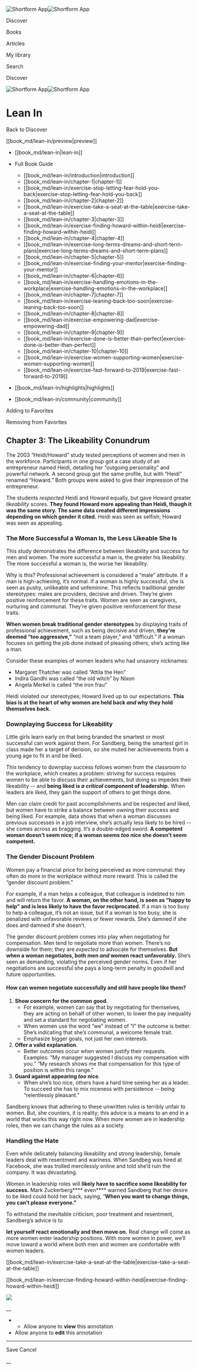 ![Shortform App](/img/logo.36a2399e.svg)![Shortform App](/img/logo-dark.70c1b072.svg)

Discover

Books

Articles

My library

Search

Discover

![Shortform App](/img/logo.36a2399e.svg)![Shortform App](/img/logo-dark.70c1b072.svg)

# Lean In

Back to Discover

[[book_md/lean-in/preview|preview]]

  * [[book_md/lean-in|lean-in]]
  * Full Book Guide

    * [[book_md/lean-in/introduction|introduction]]
    * [[book_md/lean-in/chapter-1|chapter-1]]
    * [[book_md/lean-in/exercise-stop-letting-fear-hold-you-back|exercise-stop-letting-fear-hold-you-back]]
    * [[book_md/lean-in/chapter-2|chapter-2]]
    * [[book_md/lean-in/exercise-take-a-seat-at-the-table|exercise-take-a-seat-at-the-table]]
    * [[book_md/lean-in/chapter-3|chapter-3]]
    * [[book_md/lean-in/exercise-finding-howard-within-heidi|exercise-finding-howard-within-heidi]]
    * [[book_md/lean-in/chapter-4|chapter-4]]
    * [[book_md/lean-in/exercise-long-terms-dreams-and-short-term-plans|exercise-long-terms-dreams-and-short-term-plans]]
    * [[book_md/lean-in/chapter-5|chapter-5]]
    * [[book_md/lean-in/exercise-finding-your-mentor|exercise-finding-your-mentor]]
    * [[book_md/lean-in/chapter-6|chapter-6]]
    * [[book_md/lean-in/exercise-handling-emotions-in-the-workplace|exercise-handling-emotions-in-the-workplace]]
    * [[book_md/lean-in/chapter-7|chapter-7]]
    * [[book_md/lean-in/exercise-leaning-back-too-soon|exercise-leaning-back-too-soon]]
    * [[book_md/lean-in/chapter-8|chapter-8]]
    * [[book_md/lean-in/exercise-empowering-dad|exercise-empowering-dad]]
    * [[book_md/lean-in/chapter-9|chapter-9]]
    * [[book_md/lean-in/exercise-done-is-better-than-perfect|exercise-done-is-better-than-perfect]]
    * [[book_md/lean-in/chapter-10|chapter-10]]
    * [[book_md/lean-in/exercise-women-supporting-women|exercise-women-supporting-women]]
    * [[book_md/lean-in/exercise-fast-forward-to-2019|exercise-fast-forward-to-2019]]
  * [[book_md/lean-in/highlights|highlights]]
  * [[book_md/lean-in/community|community]]



Adding to Favorites 

Removing from Favorites 

## Chapter 3: The Likeability Conundrum

The 2003 “Heidi/Howard” study tested perceptions of women and men in the workforce. Participants in one group got a case study of an entrepreneur named Heidi, detailing her “outgoing personality” and powerful network. A second group got the same profile, but with “Heidi” renamed “Howard.” Both groups were asked to give their impression of the entrepreneur.

The students _respected_ Heidi and Howard equally, but gave Howard greater _likeability_ scores. **They found Howard more appealing than Heidi, though it was the same story. The same data created different impressions depending on which gender it cited.** Heidi was seen as selfish; Howard was seen as appealing.

### The More Successful a Woman Is, the Less Likeable She Is

This study demonstrates the difference between likeability and success for men and women. The more successful a man is, the greater his likeability. The more successful a woman is, the worse her likeability.

Why is this? Professional achievement is considered a “male” attribute. If a man is high-achieving, it’s normal. If a woman is highly successful, she is seen as pushy, unlikeable and unfeminine. This reflects traditional gender stereotypes: males are providers, decisive and driven. They’re given positive reinforcement for these traits. Women are seen as caregivers, nurturing and communal. They’re given positive reinforcement for _these_ traits.

**When women break traditional gender stereotypes** by displaying traits of professional achievement, such as being decisive and driven, **they're deemed “too aggressive,”** “not a team player,” and “difficult.” If a woman focuses on getting the job done instead of pleasing others, she’s acting like a man.

Consider these examples of women leaders who had unsavory nicknames:

  * Margaret Thatcher was called “Attila the Hen”
  * Indira Gandhi was called “the old witch” by Nixon
  * Angela Merkel is called “the iron frau” 



Heidi violated our stereotypes; Howard lived up to our expectations. **This bias is at the heart of why women are held back _and_ why they hold themselves back.**

### Downplaying Success for Likeability

Little girls learn early on that being branded the smartest or most successful can work against them. For Sandberg, being the smartest girl in class made her a target of derision, so she muted her achievements from a young age to fit in and be liked.

This tendency to downplay success follows women from the classroom to the workplace, which creates a problem: striving for success requires women to be able to discuss their achievements, but doing so impedes their likeability -- and **being liked is _a critical_ component of leadership.** When leaders are liked, they gain the support of others to get things done.

Men can claim credit for past accomplishments and be respected and liked, but women have to strike a balance between owning their success and being liked. For example, data shows that when a woman discusses previous successes in a job interview, she’s actually less likely to be hired -- she comes across as bragging. It’s a double-edged sword. **A competent woman doesn’t seem nice; if a woman seems _too_ nice she doesn’t seem competent.**

### The Gender Discount Problem

Women pay a financial price for being perceived as more communal: they often do more in the workplace without more reward. This is called the “gender discount problem.”

For example, if a man helps a colleague, that colleague is indebted to him and will return the favor. **A woman, on the other hand, is seen as “happy to help” and is less likely to have the favor reciprocated.** If a man is too busy to help a colleague, it’s not an issue, but if a woman is too busy, she is penalized with unfavorable reviews or fewer rewards. She’s damned if she does and damned if she doesn’t.

The gender discount problem comes into play when negotiating for compensation. Men tend to negotiate more than women. There’s no downside for them; they are _expected_ to advocate for themselves. **But when a woman negotiates, both men _and_ women react unfavorably.** She’s seen as demanding, violating the perceived gender norms. Even if her negotiations are successful she pays a long-term penalty in goodwill and future opportunities.

#### How can women negotiate successfully and still have people like them?

  1. **Show concern for the common good**. 
     * For example, women can say that by negotiating for themselves, they are acting on behalf of other women, to lower the pay inequality and set a standard for negotiating women.
     * When women use the word “we” instead of “I” the outcome is better. She’s indicating that she’s communal, a welcome female trait. 
     * Emphasize bigger goals, not just her own interests.
  2. **Offer a valid explanation**. 
     * Better outcomes occur when women justify their requests. Examples: “My manager suggested I discuss my compensation with you.” “My research shows me that compensation for this type of position is within this range.”
  3. **Guard against appearing _too_ nice**. 
     * When she’s too nice, others have a hard time seeing her as a leader. To succeed she has to mix niceness with persistence -- being “relentlessly pleasant.”



Sandberg knows that adhering to these unwritten rules is terribly unfair to women. But, she counters, it is reality; this advice is a means to an end in a world that works this way right now. When more women are in leadership roles, then we can change the rules as a society.

### Handling the Hate

Even while delicately balancing likeability and strong leadership, female leaders deal with resentment and wariness. When Sandbeg was hired at Facebook, she was trolled mercilessly online and told she’d ruin the company. It was devastating.

Women in leadership roles will **likely have to sacrifice some likeability for success.** Mark Zuckerberg**** even**** warned Sandberg that her desire to be liked could hold her back, saying, “**When you want to change things, you can’t please everyone.”**

To withstand the inevitable criticism, poor treatment and resentment, Sandberg’s advice is to

**let yourself react emotionally and then move on.** Real change will come as more women enter leadership positions. With more women in power, we’ll move toward a world where both men and women are comfortable with women leaders.

[[book_md/lean-in/exercise-take-a-seat-at-the-table|exercise-take-a-seat-at-the-table]]

[[book_md/lean-in/exercise-finding-howard-within-heidi|exercise-finding-howard-within-heidi]]

![](https://bat.bing.com/action/0?ti=56018282&Ver=2&mid=e2fe83cd-bc71-45e6-9251-bc249881d713&sid=49fff5b0636c11eeb9c611038afc8668&vid=4a005010636c11ee80c703d4c4a7acd5&vids=0&msclkid=N&pi=0&lg=en-US&sw=800&sh=600&sc=24&nwd=1&tl=Shortform%20%7C%20Book&p=https%3A%2F%2Fwww.shortform.com%2Fapp%2Fbook%2Flean-in%2Fchapter-3&r=&lt=333&evt=pageLoad&sv=1&rn=17655)

__

  *   * Allow anyone to **view** this annotation
  * Allow anyone to **edit** this annotation



* * *

Save Cancel

__



